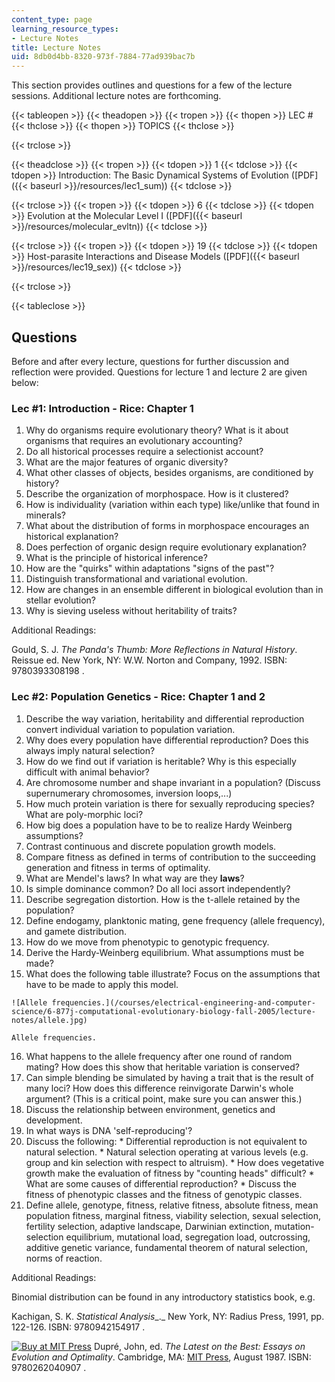 ```yaml
---
content_type: page
learning_resource_types:
- Lecture Notes
title: Lecture Notes
uid: 8db0d4bb-8320-973f-7884-77ad939bac7b
---
```


This section provides outlines and questions for a few of the lecture sessions. Additional lecture notes are forthcoming.

{{< tableopen >}}
{{< theadopen >}}
{{< tropen >}}
{{< thopen >}}
LEC #
{{< thclose >}}
{{< thopen >}}
TOPICS
{{< thclose >}}

{{< trclose >}}

{{< theadclose >}}
{{< tropen >}}
{{< tdopen >}}
1
{{< tdclose >}}
{{< tdopen >}}
Introduction: The Basic Dynamical Systems of Evolution ([PDF]({{< baseurl >}}/resources/lec1_sum))
{{< tdclose >}}

{{< trclose >}}
{{< tropen >}}
{{< tdopen >}}
6
{{< tdclose >}}
{{< tdopen >}}
Evolution at the Molecular Level I ([PDF]({{< baseurl >}}/resources/molecular_evltn))
{{< tdclose >}}

{{< trclose >}}
{{< tropen >}}
{{< tdopen >}}
19
{{< tdclose >}}
{{< tdopen >}}
Host-parasite Interactions and Disease Models ([PDF]({{< baseurl >}}/resources/lec19_sex))
{{< tdclose >}}

{{< trclose >}}

{{< tableclose >}}

Questions
---------

Before and after every lecture, questions for further discussion and reflection were provided. Questions for lecture 1 and lecture 2 are given below:

### Lec #1: Introduction - Rice: Chapter 1

1.  Why do organisms require evolutionary theory? What is it about organisms that requires an evolutionary accounting?
2.  Do all historical processes require a selectionist account?
3.  What are the major features of organic diversity?
4.  What other classes of objects, besides organisms, are conditioned by history?
5.  Describe the organization of morphospace. How is it clustered?
6.  How is individuality (variation within each type) like/unlike that found in minerals?
7.  What about the distribution of forms in morphospace encourages an historical explanation?
8.  Does perfection of organic design require evolutionary explanation?
9.  What is the principle of historical inference?
10.  How are the "quirks" within adaptations "signs of the past"?
11.  Distinguish transformational and variational evolution.
12.  How are changes in an ensemble different in biological evolution than in stellar evolution?
13.  Why is sieving useless without heritability of traits?

Additional Readings:

Gould, S. J. _The Panda's Thumb: More Reflections in Natural History_. Reissue ed. New York, NY: W.W. Norton and Company, 1992. ISBN: 9780393308198 .

### Lec #2: Population Genetics - Rice: Chapter 1 and 2

1.  Describe the way variation, heritability and differential reproduction convert individual variation to population variation.
2.  Why does every population have differential reproduction? Does this always imply natural selection?
3.  How do we find out if variation is heritable? Why is this especially difficult with animal behavior?
4.  Are chromosome number and shape invariant in a population? (Discuss supernumerary chromosomes, inversion loops,...)
5.  How much protein variation is there for sexually reproducing species? What are poly-morphic loci?
6.  How big does a population have to be to realize Hardy Weinberg assumptions?
7.  Contrast continuous and discrete population growth models.
8.  Compare fitness as defined in terms of contribution to the succeeding generation and fitness in terms of optimality.
9.  What are Mendel's laws? In what way are they **laws**?
10.  Is simple dominance common? Do all loci assort independently?
11.  Describe segregation distortion. How is the t-allele retained by the population?
12.  Define endogamy, planktonic mating, gene frequency (allele frequency), and gamete distribution.
13.  How do we move from phenotypic to genotypic frequency.
14.  Derive the Hardy-Weinberg equilibrium. What assumptions must be made?
15.  What does the following table illustrate? Focus on the assumptions that have to be made to apply this model.  
      
    ![Allele frequencies.](/courses/electrical-engineering-and-computer-science/6-877j-computational-evolutionary-biology-fall-2005/lecture-notes/allele.jpg)  
    
    Allele frequencies.
    
16.  What happens to the allele frequency after one round of random mating? How does this show that heritable variation is conserved?
17.  Can simple blending be simulated by having a trait that is the result of many loci? How does this difference reinvigorate Darwin's whole argument? (This is a critical point, make sure you can answer this.)
18.  Discuss the relationship between environment, genetics and development.
19.  In what ways is DNA 'self-reproducing'?
20.  Discuss the following:
    *   Differential reproduction is not equivalent to natural selection.
    *   Natural selection operating at various levels (e.g. group and kin selection with respect to altruism).
    *   How does vegetative growth make the evaluation of fitness by "counting heads" difficult?
    *   What are some causes of differential reproduction?
    *   Discuss the fitness of phenotypic classes and the fitness of genotypic classes.
21.  Define allele, genotype, fitness, relative fitness, absolute fitness, mean population fitness, marginal fitness, viability selection, sexual selection, fertility selection, adaptive landscape, Darwinian extinction, mutation-selection equilibrium, mutational load, segregation load, outcrossing, additive genetic variance, fundamental theorem of natural selection, norms of reaction.

Additional Readings:

Binomial distribution can be found in any introductory statistics book, e.g.

Kachigan, S. K. _Statistical Analysis__._ New York, NY: Radius Press, 1991, pp. 122-126. ISBN: 9780942154917 .

[![Buy at MIT Press](/images/mp_logo.gif)](https://mitpress.mit.edu/9780262040907 ) Dupré, John, ed. _The Latest on the Best: Essays on Evolution and Optimality_. Cambridge, MA: [MIT Press](https://mitpress.mit.edu/9780262040907 ), August 1987. ISBN: 9780262040907 .